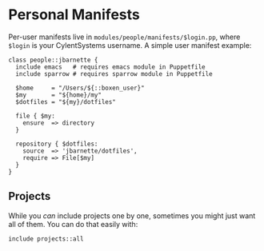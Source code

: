 # Personal Manifests

Per-user manifests live in `modules/people/manifests/$login.pp`, where
`$login` is your CylentSystems username. A simple user manifest example:

```puppet
class people::jbarnette {
  include emacs   # requires emacs module in Puppetfile
  include sparrow # requires sparrow module in Puppetfile

  $home     = "/Users/${::boxen_user}"
  $my       = "${home}/my"
  $dotfiles = "${my}/dotfiles"

  file { $my:
    ensure  => directory
  }

  repository { $dotfiles:
    source  => 'jbarnette/dotfiles',
    require => File[$my]
  }
}
```

## Projects

While you _can_ include projects one by one, sometimes you might just want
all of them.
You can do that easily with:

```
include projects::all
```
